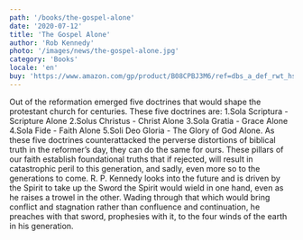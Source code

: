```yaml
---
path: '/books/the-gospel-alone'
date: '2020-07-12'
title: 'The Gospel Alone'
author: 'Rob Kennedy'
photo: '/images/news/the-gospel-alone.jpg'
category: 'Books'
locale: 'en'
buy: 'https://www.amazon.com/gp/product/B08CPBJ3M6/ref=dbs_a_def_rwt_hsch_vapi_taft_p1_i9'
---
```


Out of the reformation emerged five doctrines that would shape the protestant church for centuries. These five doctrines are: 1.Sola Scriptura - Scripture Alone 2.Solus Christus - Christ Alone 3.Sola Gratia - Grace Alone 4.Sola Fide - Faith Alone 5.Soli Deo Gloria - The Glory of God Alone. As these five doctrines counterattacked the perverse distortions of biblical truth in the reformer’s day, they can do the same for ours. These pillars of our faith establish foundational truths that if rejected, will result in catastrophic peril to this generation, and sadly, even more so to the generations to come. R. P. Kennedy looks into the future and is driven by the Spirit to take up the Sword the Spirit would wield in one hand, even as he raises a trowel in the other. Wading through that which would bring conflict and stagnation rather than confluence and continuation, he preaches with that sword, prophesies with it, to the four winds of the earth in his generation.

